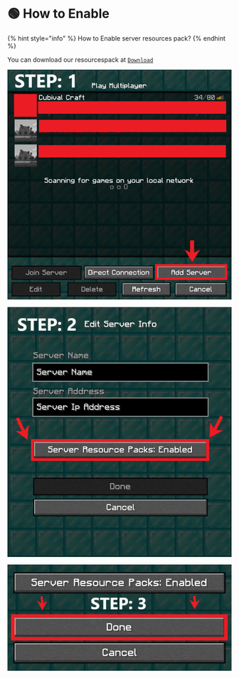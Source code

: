 # 🟢 How to Enable

{% hint style="info" %}
How to Enable server resources pack?
{% endhint %}

You can download our resourcespack at [`Download`](https://cubivalcraft.com/resources/resource/1-cubimod-resourcespack/)

![](<../../.gitbook/assets/image (74).png>)

![](<../../.gitbook/assets/image (116) (1).png>)

![](<../../.gitbook/assets/image (105) (1).png>)

